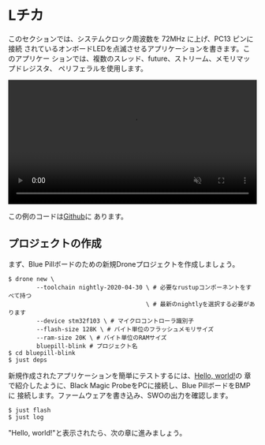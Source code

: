 # Lチカ

このセクションでは、システムクロック周波数を 72MHz に上げ、PC13 ピンに接続
されているオンボードLEDを点滅させるアプリケーションを書きます。このアプリケー
ションでは、複数のスレッド、future、ストリーム、メモリマップドレジスタ、
ペリフェラルを使用します。

<video autoplay loop muted width="100%">
<source src="./assets/blink.webm" type="video/webm" />
<source src="./assets/blink.mp4" type="video/mp4" />
</video>

この例のコードは[Github](https://github.com/drone-os/bluepill-blink)に
あります。

## プロジェクトの作成

まず、Blue Pillボードのための新規Droneプロジェクトを作成しましょう。

```shell
$ drone new \
        --toolchain nightly-2020-04-30 \ # 必要なrustupコンポーネントをすべて持つ
                                       \ # 最新のnightlyを選択する必要があります
        --device stm32f103 \ # マイクロコントローラ識別子
        --flash-size 128K \ # バイト単位のフラッシュメモリサイズ
        --ram-size 20K \ # バイト単位のRAMサイズ
        bluepill-blink # プロジェクト名
$ cd bluepill-blink
$ just deps
```

新規作成されたアプリケーションを簡単にテストするには、[Hello, world!](./hello-world.md)の
章で紹介したように、Black Magic ProbeをPCに接続し、Blue PillボードをBMPに
接続します。ファームウェアを書き込み、SWOの出力を確認します。

```shell
$ just flash
$ just log
```

"Hello, world!"と表示されたら、次の章に進みましょう。
